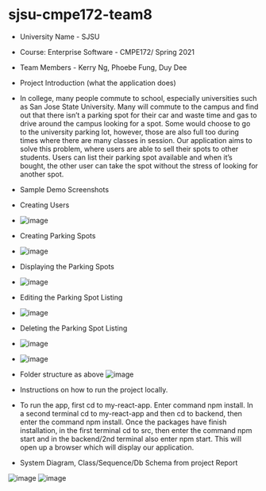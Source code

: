 ﻿# sjsu-cmpe172-team8
- University Name - SJSU
- Course: Enterprise Software - CMPE172/ Spring 2021
- Team Members - Kerry Ng, Phoebe Fung, Duy Dee
- Project Introduction (what the application does)
- In college, many people commute to school, especially universities such as San Jose State University. Many will commute to the campus and find out that there isn’t a parking spot for their car and waste time and gas to drive around the campus looking for a spot. Some would choose to go to the university parking lot, however, those are also full too during times where there are many classes in session. Our application aims to solve this problem, where users are able to sell their spots to other students. Users can list their parking spot available and when it’s bought, the other user can take the spot without the stress of looking for another spot.
- Sample Demo Screenshots
- Creating Users
- ![image](https://user-images.githubusercontent.com/33183687/116125434-565ba680-a67a-11eb-914b-8e9cea73e703.png)
- Creating Parking Spots
- ![image](https://user-images.githubusercontent.com/33183687/116125509-6e332a80-a67a-11eb-846d-3be47c431855.png)
- Displaying the Parking Spots
- ![image](https://user-images.githubusercontent.com/33183687/116125628-9753bb00-a67a-11eb-9e47-7afaf4ea0e2f.png)
- Editing the Parking Spot Listing
- ![image](https://user-images.githubusercontent.com/33183687/116125682-a8043100-a67a-11eb-83cf-a33e7f68f8f4.png)
- Deleting the Parking Spot Listing
- ![image](https://user-images.githubusercontent.com/33183687/116125727-b6524d00-a67a-11eb-9e00-eccca1aeaead.png)
- ![image](https://user-images.githubusercontent.com/33183687/116125747-bce0c480-a67a-11eb-8a37-1b3b44809574.png)

- Folder structure as above
![image](https://user-images.githubusercontent.com/33183687/116127660-f3b7da00-a67c-11eb-8ab5-f118e5dd924c.png)

- Instructions on how to run the project locally.
- To run the app, first cd to my-react-app. Enter command npm install. In a second terminal cd to my-react-app and then cd to backend, then enter the command npm install. Once the packages have finish installation, in the first terminal cd to src, then enter the command npm start and in the backend/2nd terminal also enter npm start. This will open up a browser which will display our application.



- System Diagram, Class/Sequence/Db Schema from project Report

![image](https://user-images.githubusercontent.com/33183687/116128566-ee0ec400-a67d-11eb-984f-37a62577c3d1.png)
![image](https://user-images.githubusercontent.com/33183687/116128643-fff06700-a67d-11eb-8f48-f559e43447a4.png)

